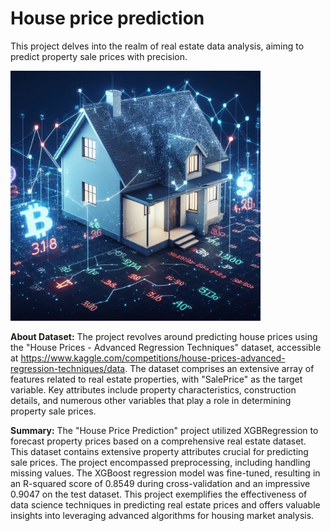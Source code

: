 # House price prediction
This project delves into the realm of real estate data analysis, aiming to predict property sale prices with precision.

<img src="Image\House1.jpg" width="400">

__About Dataset:__
The project revolves around predicting house prices using the "House Prices - Advanced Regression Techniques" dataset, accessible at https://www.kaggle.com/competitions/house-prices-advanced-regression-techniques/data. The dataset comprises an extensive array of features related to real estate properties, with "SalePrice" as the target variable. Key attributes include property characteristics, construction details, and numerous other variables that play a role in determining property sale prices.

__Summary:__
The "House Price Prediction" project utilized XGBRegression to forecast property prices based on a comprehensive real estate dataset. This dataset contains extensive property attributes crucial for predicting sale prices. The project encompassed preprocessing, including handling missing values. The XGBoost regression model was fine-tuned, resulting in an R-squared score of 0.8549 during cross-validation and an impressive 0.9047 on the test dataset. This project exemplifies the effectiveness of data science techniques in predicting real estate prices and offers valuable insights into leveraging advanced algorithms for housing market analysis.
